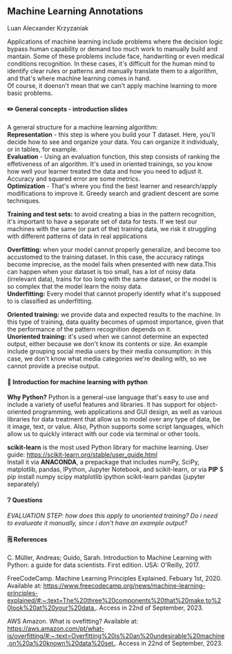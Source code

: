 ## Machine Learning Annotations
Luan Alecxander Krzyzaniak

Applications of machine learning include problems where the decision logic bypass human capability or demand too much work to manually build and mantain.
Some of these problems include face, handwriting or even medical conditions recognition. In these cases, it's difficult for the human mind to identify clear rules or patterns and manually translate them to a algorithm, and that's where machine learning comes in hand. <br>
Of course, it doensn't mean that we can't apply machine learning to more basic problems.

#### ✏️ General concepts - introduction slides

A general structure for a machine learning algorithm: <br>
**Representation** - this step is where you build your T dataset. Here, you'll decide how to see and organize your data. You can organize it individualy, or in tables, for example. <br>
**Evaluation** - Using an evaluation function, this step consists of ranking the effetiveness of an algorithm. It's used in oriented trainings, so you know how well your learner treated the data and how you need to adjust it. Accuracy and squared error are some metrics.<br>
**Optimization** - That's where you find the best learner and research/apply modifications to improve it. Greedy search and gradient descent are some techniques.

**Training and test sets:** to avoid creating a bias in the pattern recognition, it's important to have a separate set of data for tests. If we test our machines with the same (or part of the) training data, we risk it struggling with different patterns of data in real applications

**Overfitting:** when your model cannot properly generalize, and become too accustomed to the training dataset. In this case, the accuracy ratings become imprecise, as the model fails when presented with new data.This can happen when your dataset is too small, has a lot of noisy data (irrelevant data), trains for too long with the same dataset, or the model is so complex that the model learn the noisy data. <br>
**Underfitting:** Every model that cannot properly identify what it's supposed to is classified as underfitting.

**Oriented training:** we provide data and expected results to the machine. In this type of training, data quality becomes of upmost importance, given that the performance of the pattern recognition depends on it. <br>
**Unoriented training:** it's used when we cannot determine an expected output, either because we don't know its contents or size. An example include grouping social media users by their media consumption: in this case, we don't know what media categories we're dealing with, so we cannot provide a precise output.

#### 📘 Introduction for machine learning with python

**Why Python?** Python is a general-use language that's easy to use and include a variety of useful features and libraries. It has support for object-oriented programming, web applications and GUI design, as well as various libraries for data treatment that allow us to model over any type of data, be it image, text, or value. Also, Python supports some script languages, which allow us to quickly interact with our code via terminal or other tools. <br>

**scikit-learn** is the most used Python library for machine learning. User guide: <https://scikit-learn.org/stable/user_guide.html> <br>
Install it via **ANACONDA**, a prepackage that includes numPy, SciPy, matplotlib, pandas, IPython, Jupyter Notebook, and scikit-learn, or via **PIP** $ pip install numpy scipy matplotlib ipython scikit-learn pandas (jupyter separately)

#### ❔ Questions

*EVALUATION STEP: how does this apply to unoriented training? Do i need to evalueate it manually, since i don't have an example output?*

#### 🗒️ References

C. Müller, Andreas; Guido, Sarah. Introduction to Machine Learning with Python: a guide for data scientists. First edition. USA: O'Reilly, 2017.

FreeCodeCamp. Machine Learning Principles Explained. Febuary 1st, 2020. Available at: <https://www.freecodecamp.org/news/machine-learning-principles-explained/#:~:text=The%20three%20components%20that%20make,to%20look%20at%20your%20data.>. Access in 22nd of September, 2023.

AWS Amazon. What is ovefitting? Available at: <https://aws.amazon.com/pt/what-is/overfitting/#:~:text=Overfitting%20is%20an%20undesirable%20machine,on%20a%20known%20data%20set.>. Access in 22nd of September, 2023.
